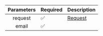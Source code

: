 | Parameters 	| Required           	| Description 	                |
|:----------:	|--------------------	|-------------	                |
| request    	| :white_check_mark: 	| [Request](Request.md)     	|
| email      	| :white_check_mark: 	|             	                |